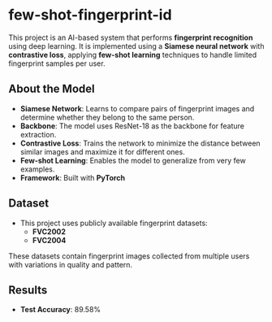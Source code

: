 # few-shot-fingerprint-id

This project is an AI-based system that performs **fingerprint recognition** using deep learning. It is implemented using a **Siamese neural network** with **contrastive loss**, applying **few-shot learning** techniques to handle limited fingerprint samples per user.

## About the Model

- **Siamese Network**: Learns to compare pairs of fingerprint images and determine whether they belong to the same person.
- **Backbone**: The model uses ResNet-18 as the backbone for feature extraction.
- **Contrastive Loss**: Trains the network to minimize the distance between similar images and maximize it for different ones.
- **Few-shot Learning**: Enables the model to generalize from very few examples.
- **Framework**: Built with **PyTorch**

## Dataset

- This project uses publicly available fingerprint datasets:
  - **FVC2002**
  - **FVC2004**

These datasets contain fingerprint images collected from multiple users with variations in quality and pattern.

## Results

- **Test Accuracy**: 89.58%

